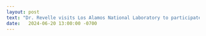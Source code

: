 ```yaml
---
layout: post
text: "Dr. Revelle visits Los Alamos National Laboratory to participate in the Cyber Science Research Program invited speaker seminar series."
date:   2024-06-20 13:00:00 -0700
---
```

